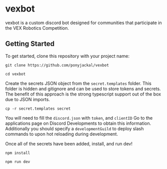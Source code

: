 # vexbot

vexbot is a custom discord bot designed for communities that participate in the VEX Robotics
Competition.

## Getting Started

To get started, clone this repository with your project name:

```
git clone https://github.com/ponyjackal/vexbot
```

```
cd vexbot
```

Create the secrets JSON object from the `secret.templates` folder. This folder is hidden and gitignore and can be used to store tokens and secrets. The benefit of this approach is the strong typescript support out of the box due to JSON imports.

```
cp -r secret.templates secret
```

You will need to fill the `discord.json` with `token`, and `clientID` Go to the applications page on Discord Developments to obtain this information. Additionally you should specify a `developmentGuild` to deploy slash commands to upon hot reloading during development.

Once all of the secrets have been added, install, and run dev!

```
npm install
```

```
npm run dev
```
